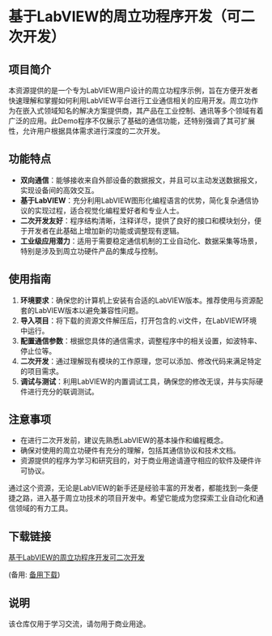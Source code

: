 # 基于LabVIEW的周立功程序开发（可二次开发）

## 项目简介

本资源提供的是一个专为LabVIEW用户设计的周立功程序示例，旨在方便开发者快速理解和掌握如何利用LabVIEW平台进行工业通信相关的应用开发。周立功作为在嵌入式领域知名的解决方案提供商，其产品在工业控制、通讯等多个领域有着广泛的应用。此Demo程序不仅展示了基础的通信功能，还特别强调了其可扩展性，允许用户根据具体需求进行深度的二次开发。

## 功能特点

- **双向通信**：能够接收来自外部设备的数据报文，并且可以主动发送数据报文，实现设备间的高效交互。
- **基于LabVIEW**：充分利用LabVIEW图形化编程语言的优势，简化复杂通信协议的实现过程，适合视觉化编程爱好者和专业人士。
- **二次开发友好**：程序结构清晰，注释详尽，提供了良好的接口和模块划分，便于开发者在此基础上增加新的功能或调整现有逻辑。
- **工业级应用潜力**：适用于需要稳定通信机制的工业自动化、数据采集等场景，特别是涉及到周立功硬件产品的集成与控制。

## 使用指南

1. **环境要求**：确保您的计算机上安装有合适的LabVIEW版本。推荐使用与资源配套的LabVIEW版本以避免兼容性问题。
2. **导入项目**：将下载的资源文件解压后，打开包含的.vi文件，在LabVIEW环境中运行。
3. **配置通信参数**：根据您具体的通信需求，调整程序中的相关设置，如波特率、停止位等。
4. **二次开发**：通过理解现有模块的工作原理，您可以添加、修改代码来满足特定的项目需求。
5. **调试与测试**：利用LabVIEW的内置调试工具，确保您的修改无误，并与实际硬件进行充分的联调测试。

## 注意事项

- 在进行二次开发前，建议先熟悉LabVIEW的基本操作和编程概念。
- 确保对使用的周立功硬件有充分的理解，包括其通信协议和技术文档。
- 资源提供的程序为学习和研究目的，对于商业用途请遵守相应的软件及硬件许可协议。

通过这个资源，无论是LabVIEW的新手还是经验丰富的开发者，都能找到一条便捷之路，进入基于周立功技术的项目开发中。希望它能成为您探索工业自动化和通信领域的有力工具。

## 下载链接
[基于LabVIEW的周立功程序开发可二次开发](https://pan.quark.cn/s/e805f605ad90) 

(备用: [备用下载](https://pan.baidu.com/s/1F6avV9Q8fmPSPgeiB0LGsA?pwd=1234))

## 说明

该仓库仅用于学习交流，请勿用于商业用途。

